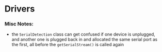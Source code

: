 # Drivers

### Misc Notes:
- the `SerialDetection` class can get confused if one device is unplugged, and another one is plugged back in and allocated the same serial port as the first, all before the `getSerialStream()` is called again
